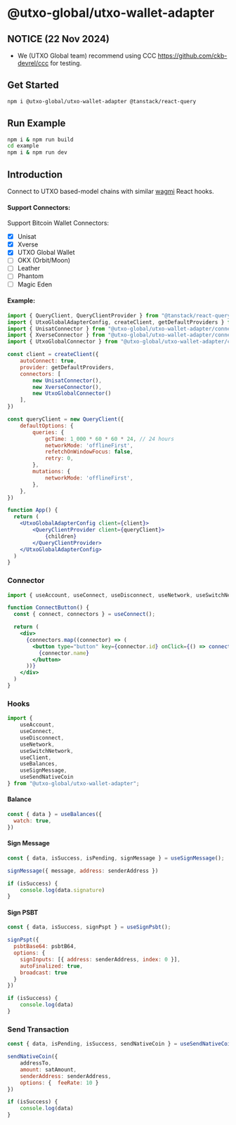 # @utxo-global/utxo-wallet-adapter


## NOTICE (22 Nov 2024)
- We (UTXO Global team) recommend using CCC https://github.com/ckb-devrel/ccc for testing.

## Get Started

```bash
npm i @utxo-global/utxo-wallet-adapter @tanstack/react-query
```

## Run Example

```bash
npm i & npm run build
cd example
npm i & npm run dev
```

## Introduction

Connect to UTXO based-model chains with similar [wagmi](https://github.com/wagmi-dev/wagmi) React hooks.


#### Support Connectors:
Support Bitcoin Wallet Connectors:
- [x] Unisat
- [x] Xverse
- [x] UTXO Global Wallet
- [ ] OKX (Orbit/Moon)
- [ ] Leather
- [ ] Phantom
- [ ] Magic Eden

#### Example:
```jsx
import { QueryClient, QueryClientProvider } from "@tanstack/react-query";
import { UtxoGlobalAdapterConfig, createClient, getDefaultProviders } from "@utxo-global/utxo-wallet-adapter";
import { UnisatConnector } from "@utxo-global/utxo-wallet-adapter/connectors/unisat";
import { XverseConnector } from "@utxo-global/utxo-wallet-adapter/connectors/xverse";
import { UtxoGlobalConnector } from "@utxo-global/utxo-wallet-adapter/connectors/utxo-global";

const client = createClient({
    autoConnect: true,
    provider: getDefaultProviders,
    connectors: [
        new UnisatConnector(),
        new XverseConnector(),
        new UtxoGlobalConnector()
    ],
})

const queryClient = new QueryClient({
    defaultOptions: {
        queries: {
            gcTime: 1_000 * 60 * 60 * 24, // 24 hours
            networkMode: 'offlineFirst',
            refetchOnWindowFocus: false,
            retry: 0,
        },
        mutations: {
            networkMode: 'offlineFirst',
        },
    },
})

function App() {
  return (
    <UtxoGlobalAdapterConfig client={client}>
        <QueryClientProvider client={queryClient}>
            {children}
        </QueryClientProvider>
    </UtxoGlobalAdapterConfig>
  )
}
```

### Connector

```jsx
import { useAccount, useConnect, useDisconnect, useNetwork, useSwitchNetwork, useClient, useBalances } from "@utxo-global/utxo-wallet-adapter";

function ConnectButton() {
  const { connect, connectors } = useConnect();

  return (
    <div>
      {connectors.map((connector) => (
        <button type="button" key={connector.id} onClick={() => connect({ connector})}>
          {connector.name}
        </button>
      ))}
    </div>
  )
}
```

### Hooks

```jsx
import { 
    useAccount, 
    useConnect, 
    useDisconnect, 
    useNetwork, 
    useSwitchNetwork, 
    useClient, 
    useBalances,
    useSignMessage,
    useSendNativeCoin
} from "@utxo-global/utxo-wallet-adapter";
```

#### Balance

```js
const { data } = useBalances({
  watch: true,
})
```

#### Sign Message

```js
const { data, isSuccess, isPending, signMessage } = useSignMessage();

signMessage({ message, address: senderAddress })

if (isSuccess) {
    console.log(data.signature)
}
```

#### Sign PSBT

```js
const { data, isSuccess, signPspt } = useSignPsbt();

signPspt({
  psbtBase64: psbtB64,
  options: {
    signInputs: [{ address: senderAddress, index: 0 }],
    autoFinalized: true,
    broadcast: true
  }
})

if (isSuccess) {
    console.log(data)
}
```

### Send Transaction

```js
const { data, isPending, isSuccess, sendNativeCoin } = useSendNativeCoin();

sendNativeCoin({ 
    addressTo, 
    amount: satAmount, 
    senderAddress: senderAddress, 
    options: {  feeRate: 10 } 
})

if (isSuccess) {
    console.log(data)
}
```
